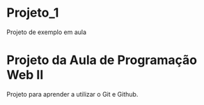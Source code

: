# Projeto_1
Projeto de exemplo em aula

# Projeto da Aula de Programação Web II

Projeto para aprender a utilizar o Git e Github.



